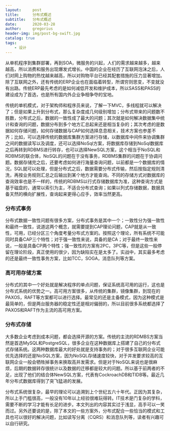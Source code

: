```yaml
---
layout:     post
title:      分布式概述
subtitle:   分布式概述
date:       2020-03-28
author:     gregorius
header-img: img/post-bg-swift.jpg
catalog: true
tags:
    - 设计
---
```


从单机程序到集群部署，再到SOA，微服务的兴起，人们的需求越来越多，越来越高，所以消费和服务出现爆发式增长。中国的企业在经历了互联网泡沫之后，人们对网上购物的热忱越来越高，所以对购物平台已经其配套措施的压力显著增加。除了互联网之外，还有传统的ERP企业也在面临着转型，所谓穷则思变，不变就没有出路。传统ERP最先考虑的是如何减低开发和维护成本，所以SASS和PASS的建设成为了首选，也是所有国内外企业争相争夺的宝地。

传统的单机模式，对于架构师和程序员来说，了解一下MVC，多线程就可以解决了；但是如果上升到分布式，那么复杂度成几何级别增加；分布式带来的问题数不胜数，分布式之后，数据的一致性成了最大的问题；其次就是如何解决数据集中统计和查询的问题，数据分布到多个地方汇总起来还是相当复杂的；其次考虑的是数据如何存储问题，如何存储数据与CAP如何选择息息相关，技术方案也参差不齐；比如，可以选择传统的数据库集群方案进行存储，以数据库中间件来协调集群之间的数据读写以及调度，还可以选择NoSql方案，将数据库存储到NoSql数据库之后再转到RDBMS进行转存，也可以选择NewSQL方案，这个相当于NoSQL和RDBMS的联合体，NoSQL的问题在于没有事务，RDBMS集群的问题在于协调问题。数据存储完之后，还要考虑如何进行海量查询问题，以前都是一个数据库的情况，SQL就可以处理，但是分布式之后，数据需要分布式传输，然后按指定规则清洗，再按业务规则汇总之后输出到某个地方才能查询。不同的存储方式对数据库的查询效率也是不一样的，传统的RDBMS以行式存储数据库为准，这种查询方式是基于磁盘的，通常以索引为主，不适合分布式查询；如果以列式存储数据，数据具备天然的横向扩展性，查询起来更得心应手，效率当然更高。

### 分布式事务
分布式数据一致性问题有很多方案，分布式事务是其中一个；一致性分为强一致性和最终一致性，说道这两个概念，就需要提到CAP理论问题，CAP就是从一致性，可用，已经分区三个角度考量分布式方案的。按照这个理论，所有系统不可能同时具备CAP三个特性；对于强一致性来说，具备的是CA；对于最终一致性来说，一般是具备CP两个特性；强一致性的方案有2PC，3PC等，但是这些一般停留在理论阶段，真正使用的很少，因为缺陷实在是太多了。实战中，其实最多考虑的还是最终一致性事务方案，比如TCC，SOGA，消息队列等方案。

### 高可用存储方案
分布式的其中一个好处就是解决程序的单点问题，保证系统高可用的运行，这也是分布式系统的优势之一。高可用方案很多，从传统的集群，镜像集群，到现在的PAXOS，RAFT等方案都可以进行选择。最常见的还是主备模式，因为这种模式是最简单的，但是两台服务器的稳定性还是相对偏弱的，所以目前很多系统都选择了PAXOS和RAFT作为主流的高可用方案。

### 分布式存储
大多数企业考虑到成本问题，都会选择开源的方案。传统的主流的RDMBS方案当然是首选MySQL和PostgreSQL，很多企业在这种数据库上搭建了自己的分布式式存储系统。这两种数据库最大的好处就是支持事务的；对于很多互联网企业可能优先选择的还是NoSQL方案，因为NoSQL存储速度较快，对于并发要求较高的互联网企业一般会牺牲掉事务来换取高并发需求。但是对于NoSQL来说也是很麻烦，后期的数据转存很统计以及数据的迁移都是较大的问题。所以基于前两者的不足，出现了他们的结合体NewSQL方案，代表有CockroachDB和TIDB等。最近几年分布式数据库得到了突飞猛进的发展。

分布式系统很复杂，最早的理论可以追溯到上个世纪五六十年代。正因为其复杂，所以上手门槛很高，一般没有10年以上经验很难玩得转。IT技术是门复杂的学科，需要不断的学习才能有长足的进步。本文列出的内容其实过于浅显，高手可以一笑而过。另外还要说的是，除了本文的一些方案外，分布式配合一些恰当的模式和工具也可以很好的解决问题，比如读写分离（CQRS）和消息队列等，读者有兴趣可以自行研究。
